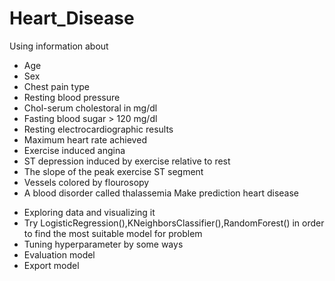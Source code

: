 # Heart_Disease
Using information about 
* Age
* Sex
* Chest pain type
* Resting blood pressure
* Chol-serum cholestoral in mg/dl
* Fasting blood sugar > 120 mg/dl
* Resting electrocardiographic results
* Maximum heart rate achieved
* Exercise induced angina
* ST depression induced by exercise relative to rest
* The slope of the peak exercise ST segment
* Vessels colored by flourosopy
* A blood disorder called thalassemia
Make prediction heart disease
- Exploring data and visualizing it
- Try LogisticRegression(),KNeighborsClassifier(),RandomForest() in order to find the most suitable model for problem
- Tuning hyperparameter by some ways
- Evaluation model
- Export model
